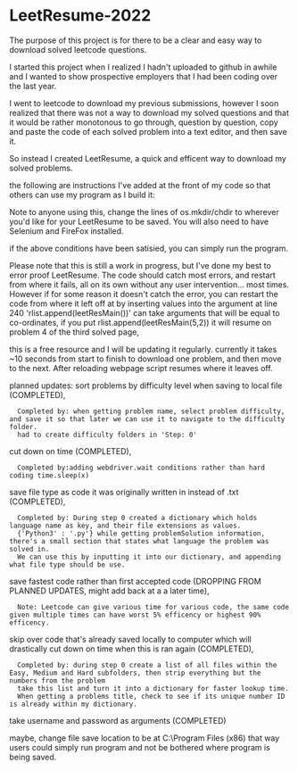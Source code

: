 # LeetResume-2022
The purpose of this project is for there to be a clear and easy way to download solved leetcode questions. 

I started this project when I realized I hadn't uploaded to github in awhile and I wanted to show prospective employers that I had been coding over the last year.

I went to leetcode to download my previous submissions, 
however I soon realized that there was not a way to download my solved questions and that it would be rather monotonous to go through, 
question by question, copy and paste the code of each solved problem into a text editor, and then save it.

So instead I created LeetResume, a quick and efficent way to download my solved problems. 

the following are instructions I've added at the front of my code so that others can use my program as I build it:


 Note to anyone using this, change the lines of os.mkdir/chdir to wherever you'd like for your LeetResume to be saved.
 You will also need to have Selenium and FireFox installed. 
 
 if the above conditions have been satisied, you can simply run the program.
 
 
 Please note that this is still a work in progress, but I've done my best to error proof LeetResume.
 The code should catch most errors, and restart from where it fails, all on its own without any user intervention... most times. 
 However if for some reason it doesn't catch the error, you can restart the code from where it left off at by inserting values into the argument at line 240
 'rlist.append(leetResMain())' can take arguments that will be equal to co-ordinates, if you put rlist.append(leetResMain(5,2)) it will resume on problem 4 of the third solved page,
 
 
 this is a free resource and I will be updating it regularly.
 currently it takes ~10 seconds from start to finish to download one problem, and then move to the next.
 After reloading webpage script resumes where it leaves off.

 planned updates: sort problems by difficulty level when saving to local file (COMPLETED),
      
      Completed by: when getting problem name, select problem difficulty, and save it so that later we can use it to navigate to the difficulty folder.
      had to create difficulty folders in 'Step: 0'
 
 cut down on time (COMPLETED),
      
      Completed by:adding webdriver.wait conditions rather than hard coding time.sleep(x)
 
 save file type as code it was originally written in instead of .txt (COMPLETED),
      
      Completed by: During step 0 created a dictionary which holds language name as key, and their file extensions as values.
      {'Python3' : '.py'} while getting problemSolution information, there's a small section that states what language the problem was solved in.
      We can use this by inputting it into our dictionary, and appending what file type should be use.
 
 save fastest code rather than first accepted code (DROPPING FROM PLANNED UPDATES, might add back at a a later time),
      
      Note: Leetcode can give various time for various code, the same code given multiple times can have worst 5% efficency or highest 90% efficency.
 
 skip over code that's already saved locally to computer which will drastically cut down on time when this is ran again (COMPLETED),
      
      Completed by: during step 0 create a list of all files within the Easy, Medium and Hard subfolders, then strip everything but the numbers from the problem 
      take this list and turn it into a dictionary for faster lookup time. 
      When getting a problems title, check to see if its unique number ID is already within my dictionary. 
 
 
 
 take username and password as arguments (COMPLETED)
 
 maybe, change file save location to be at C:\Program Files (x86) that way users could simply run program and not be bothered where program is being saved.
 
 
